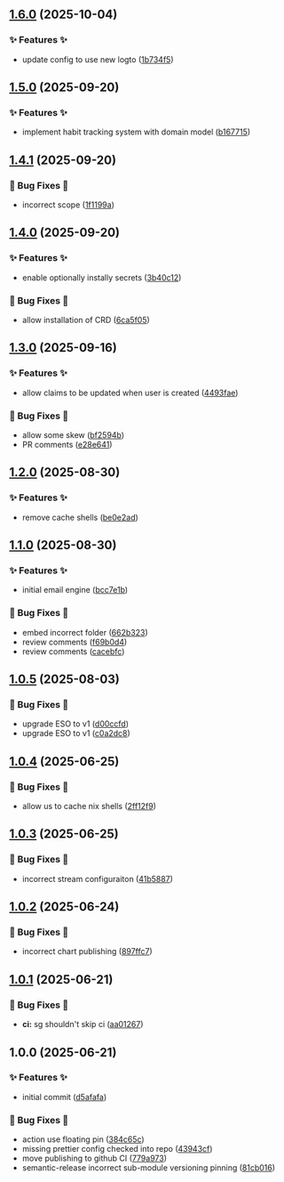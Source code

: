 ## [1.6.0](https://github.com/AtomiCloud/alcohol.zinc/compare/v1.5.0...v1.6.0) (2025-10-04)


### ✨ Features ✨

* update config to use new logto ([1b734f5](https://github.com/AtomiCloud/alcohol.zinc/commit/1b734f5da7816eeaf413f494c778db1885fd54ae))

## [1.5.0](https://github.com/AtomiCloud/alcohol.zinc/compare/v1.4.1...v1.5.0) (2025-09-20)


### ✨ Features ✨

* implement habit tracking system with domain model ([b167715](https://github.com/AtomiCloud/alcohol.zinc/commit/b16771551fc365b814a86207e4b304168deca1bc))

## [1.4.1](https://github.com/AtomiCloud/alcohol.zinc/compare/v1.4.0...v1.4.1) (2025-09-20)


### 🐛 Bug Fixes 🐛

* incorrect scope ([1f1199a](https://github.com/AtomiCloud/alcohol.zinc/commit/1f1199a9af40575b406558598da5a29bc9dc5a18))

## [1.4.0](https://github.com/AtomiCloud/alcohol.zinc/compare/v1.3.0...v1.4.0) (2025-09-20)


### ✨ Features ✨

* enable optionally instally secrets ([3b40c12](https://github.com/AtomiCloud/alcohol.zinc/commit/3b40c1289e0c752d0f7e0518fcfb0ce284b903a7))


### 🐛 Bug Fixes 🐛

* allow installation of CRD ([6ca5f05](https://github.com/AtomiCloud/alcohol.zinc/commit/6ca5f05bc309ee9a0d9a7956344326d9e7bb9006))

## [1.3.0](https://github.com/AtomiCloud/alcohol.zinc/compare/v1.2.0...v1.3.0) (2025-09-16)


### ✨ Features ✨

* allow claims to be updated when user is created ([4493fae](https://github.com/AtomiCloud/alcohol.zinc/commit/4493fae1ae18854ac3188b6c92e7289e809f0cb8))


### 🐛 Bug Fixes 🐛

* allow some skew ([bf2594b](https://github.com/AtomiCloud/alcohol.zinc/commit/bf2594b07811fa603375686e383b4ee0d4a7a666))
* PR comments ([e28e641](https://github.com/AtomiCloud/alcohol.zinc/commit/e28e641dad9b3ea14baf5ac3b792fce3198309c3))

## [1.2.0](https://github.com/AtomiCloud/alcohol.zinc/compare/v1.1.0...v1.2.0) (2025-08-30)


### ✨ Features ✨

* remove cache shells ([be0e2ad](https://github.com/AtomiCloud/alcohol.zinc/commit/be0e2ad3d74a81e92900868ae5624f4c52763307))

## [1.1.0](https://github.com/AtomiCloud/alcohol.zinc/compare/v1.0.5...v1.1.0) (2025-08-30)


### ✨ Features ✨

* initial email engine ([bcc7e1b](https://github.com/AtomiCloud/alcohol.zinc/commit/bcc7e1bbbfbcc9520e9b29c8ec2a344343ce5cca))


### 🐛 Bug Fixes 🐛

* embed incorrect folder ([662b323](https://github.com/AtomiCloud/alcohol.zinc/commit/662b3239f8ef23aaa90c24c51aed3644960c861f))
* review comments ([f69b0d4](https://github.com/AtomiCloud/alcohol.zinc/commit/f69b0d411c7d6aab66adb2d4f4be5aae6f952ece))
* review comments ([cacebfc](https://github.com/AtomiCloud/alcohol.zinc/commit/cacebfce10bd7a7cd49649659d6d8cbe08be6bcd))

## [1.0.5](https://github.com/AtomiCloud/alcohol.zinc/compare/v1.0.4...v1.0.5) (2025-08-03)


### 🐛 Bug Fixes 🐛

* upgrade ESO to v1 ([d00ccfd](https://github.com/AtomiCloud/alcohol.zinc/commit/d00ccfd748eb7d664bb977c539b29338c76fe23e))
* upgrade ESO to v1 ([c0a2dc8](https://github.com/AtomiCloud/alcohol.zinc/commit/c0a2dc8ba824184b20019d10b600216181374969))

## [1.0.4](https://github.com/AtomiCloud/alcohol.zinc/compare/v1.0.3...v1.0.4) (2025-06-25)


### 🐛 Bug Fixes 🐛

* allow us to cache nix shells ([2ff12f9](https://github.com/AtomiCloud/alcohol.zinc/commit/2ff12f9d7e7fc08974090de064228b25ee2d574f))

## [1.0.3](https://github.com/AtomiCloud/alcohol.zinc/compare/v1.0.2...v1.0.3) (2025-06-25)


### 🐛 Bug Fixes 🐛

* incorrect stream configuraiton ([41b5887](https://github.com/AtomiCloud/alcohol.zinc/commit/41b58876a702d99e0da9c46ec1dfb8b959900a2a))

## [1.0.2](https://github.com/AtomiCloud/alcohol.zinc/compare/v1.0.1...v1.0.2) (2025-06-24)


### 🐛 Bug Fixes 🐛

* incorrect chart publishing ([897ffc7](https://github.com/AtomiCloud/alcohol.zinc/commit/897ffc7364a9e28d7fc2be5410bef72c0b6caf5e))

## [1.0.1](https://github.com/AtomiCloud/alcohol.zinc/compare/v1.0.0...v1.0.1) (2025-06-21)


### 🐛 Bug Fixes 🐛

* **ci:** sg shouldn't skip ci ([aa01267](https://github.com/AtomiCloud/alcohol.zinc/commit/aa012673d7309f9e8111870f73ef61471c0379ef))

## 1.0.0 (2025-06-21)


### ✨ Features ✨

* initial commit ([d5afafa](https://github.com/AtomiCloud/alcohol.zinc/commit/d5afafad4bcc2c0d29caeb28facc8f19f1893781))


### 🐛 Bug Fixes 🐛

* action use floating pin ([384c65c](https://github.com/AtomiCloud/alcohol.zinc/commit/384c65c9e2b2bdd1f4867e7fc949b38bd9873f30))
* missing prettier config checked into repo ([43943cf](https://github.com/AtomiCloud/alcohol.zinc/commit/43943cf5b093ef8160dd875b65a2eaf3432d6205))
* move publishing to github CI ([779a973](https://github.com/AtomiCloud/alcohol.zinc/commit/779a973c4722b0432ce03beb872478dbd8054d58))
* semantic-release incorrect sub-module versioning pinning ([81cb016](https://github.com/AtomiCloud/alcohol.zinc/commit/81cb016d2b10b9c22427ba56dc67d6c1c37e1771))
